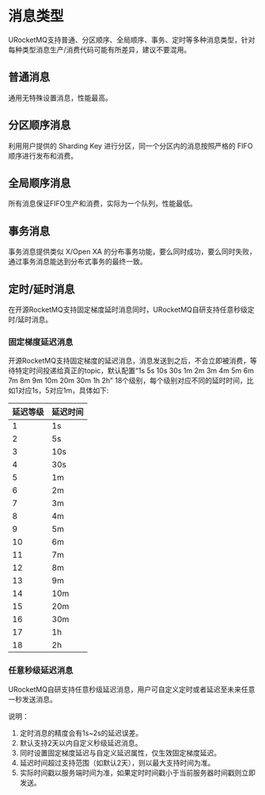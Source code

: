 # 消息类型

URocketMQ支持普通、分区顺序、全局顺序、事务、定时等多种消息类型，针对每种类型消息生产/消费代码可能有所差异，建议不要混用。

## 普通消息

通用无特殊设置消息，性能最高。

## 分区顺序消息

利用用户提供的 Sharding Key 进行分区，同一个分区内的消息按照严格的 FIFO顺序进行发布和消费。

## 全局顺序消息

所有消息保证FIFO生产和消费，实际为一个队列，性能最低。

## 事务消息

事务消息提供类似 X/Open XA 的分布事务功能，要么同时成功，要么同时失败，通过事务消息能达到分布式事务的最终一致。

## 定时/延时消息

在开源RocketMQ支持固定梯度延时消息同时，URocketMQ自研支持任意秒级定时/延时消息。

### 固定梯度延迟消息

开源RocketMQ支持固定梯度的延迟消息，消息发送到之后，不会立即被消费，等待特定时间投递给真正的topic，默认配置“1s 5s 10s 30s 1m 2m 3m 4m 5m 6m 7m 8m 9m 10m 20m 30m 1h 2h” 18个级别，每个级别对应不同的延时时间，比如1对应1s，5对应1m，具体如下:


| 延迟等级 | 延迟时间 |
| -------- | -------- |
| 1        | 1s       |
| 2        | 5s       |
| 3        | 10s      |
| 4        | 30s      |
| 5        | 1m       |
| 6        | 2m       |
| 7        | 3m       |
| 8        | 4m       |
| 9        | 5m       |
| 10       | 6m       |
| 11       | 7m       |
| 12       | 8m       |
| 13       | 9m       |
| 14       | 10m      |
| 15       | 20m      |
| 16       | 30m      |
| 17       | 1h       |
| 18       | 2h       |

### 任意秒级延迟消息

URocketMQ自研支持任意秒级延迟消息，用户可自定义定时或者延迟至未来任意一秒发送消息。

说明：
1. 定时消息的精度会有1s~2s的延迟误差。
2. 默认支持2天以内自定义秒级延迟消息。
3. 同时设置固定梯度延迟与自定义延迟属性，仅生效固定梯度延迟。
4. 延迟时间超过支持范围（如默认2天），则以最大支持时间为准。
5. 实际时间戳以服务端时间为准，如果定时时间戳小于当前服务器时间戳则立即发送。
